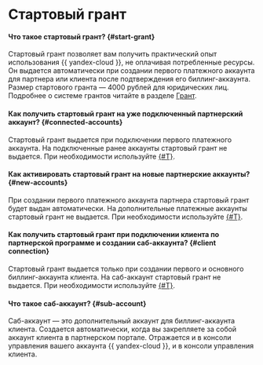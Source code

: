 # Стартовый грант

#### Что такое стартовый грант? {#start-grant}


Стартовый грант позволяет вам получить практический опыт использования {{ yandex-cloud }}, не оплачивая потребленные ресурсы. Он выдается автоматически при создании первого платежного аккаунта для партнера или клиента после подтверждения его биллинг-аккаунта. Размер стартового гранта — 4000 рублей для юридических лиц. Подробнее о системе грантов читайте в разделе [Грант](../../billing/concepts/bonus-account.md).


#### Как получить стартовый грант на уже подключенный партнерский аккаунт? {#connected-accounts}

Стартовый грант выдается при подключении первого платежного аккаунта. На подключенные ранее аккаунты стартовый грант не выдается. При необходимости используйте [{#T}](additional-grants.md). 

#### Как активировать стартовый грант на новые партнерские аккаунты? {#new-accounts}

При создании первого платежного аккаунта партнера стартовый грант будет выдан автоматически. На дополнительные платежные аккаунты стартовый грант не выдается. При необходимости используйте [{#T}](additional-grants.md). 

#### Как получить стартовый грант при подключении клиента по партнерской программе и создании саб-аккаунта? {#client connection}

Стартовый грант выдается только при создании первого и основного биллинг-аккаунта клиента. На саб-аккаунт стартовый грант не выдается. При необходимости используйте [{#T}](additional-grants.md). 

#### Что такое саб-аккаунт? {#sub-account}

Саб-аккаунт — это дополнительный аккаунт для биллинг-аккаунта клиента. Создается автоматически, когда вы закрепляете за собой аккаунт клиента в партнерском портале. Отражается и в консоли управления вашего аккаунта {{ yandex-cloud }}, и в консоли управления клиента.